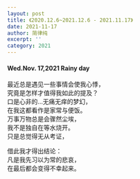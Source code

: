 ```yaml
---
layout: post
title: 《2020.12.6~2021.12.6 - 2021.11.17》
date: 2021-11-17
author: 简律纯
excerpt: ''
category: 2021
---
```


#### Wed.Nov. 17,2021 Rainy day
> 

最近总是遇见一些事情会使我心悸，<br>
究竟是怎样才值得我如此的提及？<br>
口是心非的…无痛无痒的梦幻，<br>
在我这都看作是家常与便饭。<br>
万事万物总是会骤然尘埃，<br>
我不是独自在等水烧开。<br>
只是总觉得无从考证，<br>

借此我才得出结论：<br>
凡是我先习以为常的悲哀，<br>
在最后都会变得不幸起来。<br>
